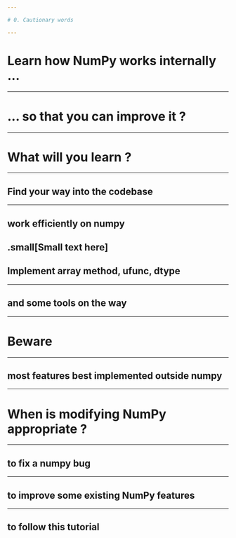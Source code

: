 ```yaml
---

# 0. Cautionary words

---
```


# Learn how NumPy works internally ...

---

# ... so that you can improve it ?

---
# What will you learn ?
---

## Find your way into the codebase

<!-- find image of messy stuff -->
---

## work efficiently on numpy
<!-- bento build terminal output -->

.small[Small text here]
---

## Implement array method, ufunc, dtype

---

## and some tools on the way 

<!-- pictures of flame graph / kcachegrind with numpy-relevant info -->

---

# Beware
<!-- TODO pic -->

---

## most features best implemented outside numpy

---

# When is modifying NumPy appropriate ?

---

## to fix a numpy bug

---

## to improve some existing NumPy features

---

## to follow this tutorial
